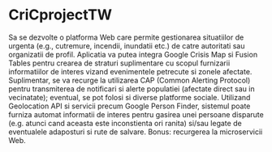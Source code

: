 # CriCprojectTW
Sa se dezvolte o platforma Web care permite gestionarea situatiilor de urgenta (e.g., cutremure, incendii, inundatii etc.) de catre autoritati sau organizatii de profil. Aplicatia va putea integra Google Crisis Map si Fusion Tables pentru crearea de straturi suplimentare cu scopul furnizarii informatiilor de interes vizand evenimentele petrecute si zonele afectate. Suplimentar, se va recurge la utilizarea CAP (Common Alerting Protocol) pentru transmiterea de notificari si alerte populatiei (afectate direct sau in vecinatate); eventual, se pot folosi si diverse platforme sociale. Utilizand Geolocation API si servicii precum Google Person Finder, sistemul poate furniza automat informatii de interes pentru gasirea unei persoane disparute (e.g. atunci cand aceasta este inconstienta ori ranita) si/sau legate de eventualele adaposturi si rute de salvare. Bonus: recurgerea la microservicii Web.
